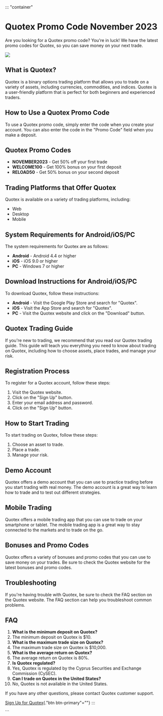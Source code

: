 ::: \"container\"
# Quotex Promo Code November 2023

Are you looking for a Quotex promo code? You\'re in luck! We have the
latest promo codes for Quotex, so you can save money on your next trade.

[![](https://static.quotex.io/files/4_en/300_250.jpg)](https://traff.sbs/brokerqxlid)

## What is Quotex?

Quotex is a binary options trading platform that allows you to trade on
a variety of assets, including currencies, commodities, and indices.
Quotex is a user-friendly platform that is perfect for both beginners
and experienced traders.

## How to Use a Quotex Promo Code

To use a Quotex promo code, simply enter the code when you create your
account. You can also enter the code in the "Promo Code" field
when you make a deposit.

## Quotex Promo Codes

-   **NOVEMBER2023** - Get 50% off your first trade
-   **WELCOME100** - Get 100% bonus on your first deposit
-   **RELOAD50** - Get 50% bonus on your second deposit

## Trading Platforms that Offer Quotex

Quotex is available on a variety of trading platforms, including:

-   Web
-   Desktop
-   Mobile

## System Requirements for Android/iOS/PC

The system requirements for Quotex are as follows:

-   **Android** - Android 4.4 or higher
-   **iOS** - iOS 9.0 or higher
-   **PC** - Windows 7 or higher

## Download Instructions for Android/iOS/PC

To download Quotex, follow these instructions:

-   **Android** - Visit the Google Play Store and search for
    "Quotex".
-   **iOS** - Visit the App Store and search for "Quotex".
-   **PC** - Visit the Quotex website and click on the "Download"
    button.

## Quotex Trading Guide

If you\'re new to trading, we recommend that you read our Quotex trading
guide. This guide will teach you everything you need to know about
trading on Quotex, including how to choose assets, place trades, and
manage your risk.

## Registration Process

To register for a Quotex account, follow these steps:

1.  Visit the Quotex website.
2.  Click on the "Sign Up" button.
3.  Enter your email address and password.
4.  Click on the "Sign Up" button.

## How to Start Trading

To start trading on Quotex, follow these steps:

1.  Choose an asset to trade.
2.  Place a trade.
3.  Manage your risk.

## Demo Account

Quotex offers a demo account that you can use to practice trading before
you start trading with real money. The demo account is a great way to
learn how to trade and to test out different strategies.

## Mobile Trading

Quotex offers a mobile trading app that you can use to trade on your
smartphone or tablet. The mobile trading app is a great way to stay
connected to the markets and to trade on the go.

## Bonuses and Promo Codes

Quotex offers a variety of bonuses and promo codes that you can use to
save money on your trades. Be sure to check the Quotex website for the
latest bonuses and promo codes.

## Troubleshooting

If you\'re having trouble with Quotex, be sure to check the FAQ section
on the Quotex website. The FAQ section can help you troubleshoot common
problems.

## FAQ

1.  **What is the minimum deposit on Quotex?**
2.  The minimum deposit on Quotex is \$10.
3.  **What is the maximum trade size on Quotex?**
4.  The maximum trade size on Quotex is \$10,000.
5.  **What is the average return on Quotex?**
6.  The average return on Quotex is 80%.
7.  **Is Quotex regulated?**
8.  Yes, Quotex is regulated by the Cyprus Securities and Exchange
    Commission (CySEC).
9.  **Can I trade on Quotex in the United States?**
10. No, Quotex is not available in the United States.

If you have any other questions, please contact Quotex customer support.

[Sign Up for Quotex](\%22https://traff.sbs/brokerqxsignup\%22){."btn
btn-primary"=""}
:::

\`\`\`

